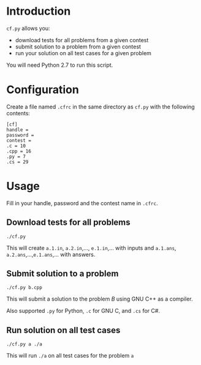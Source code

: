 # Introduction

`cf.py` allows you:

 * download tests for all problems from a given contest
 * submit solution to a problem from a given contest
 * run your solution on all test cases for a given problem

You will need Python 2.7 to run this script.

# Configuration

Create a file named `.cfrc` in the same directory as `cf.py` with the following contents:

```
[cf]
handle =
password =
contest =
.c = 10
.cpp = 16
.py = 7
.cs = 29
```
# Usage

Fill in your handle, password and the contest name in `.cfrc`.

## Download tests for all problems

```
./cf.py
```

This will create `a.1.in`, `a.2.in`,..., `e.1.in`,... with inputs
and `a.1.ans`, `a.2.ans`,...,`e.1.ans`,... with answers.

## Submit solution to a problem

```
./cf.py b.cpp
```

This will submit a solution to the problem *B* using GNU C++ as a compiler.

Also supported `.py` for Python, `.c` for GNU C, and `.cs` for C#.

## Run solution on all test cases

```
./cf.py a ./a
```

This will run `./a` on all test cases for the problem `a`
